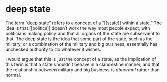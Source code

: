 # deep state

The term &ldquo;deep state&rdquo; refers to a concept of a &ldquo;[[state]] within a state.&rdquo; The idea is that [[politics]] doesn&rsquo;t work the way most people expect, with politicians making policy and that all organs of the state are subservient to that. The deep state is the idea that some part of the state, such as the military, or a combination of the military and big business, essentially has unchecked authority to do whatever it wishes.

I would argue that this is just the concept of a state, as the implication of this term is that a state shouldn&rsquo;t behave in a clandestine manner, and that the relationship between military and big business is _abnormal_ rather than normal.

